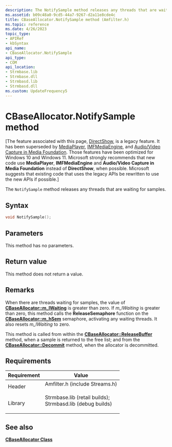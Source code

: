 ```yaml
---
description: The NotifySample method releases any threads that are waiting for samples.
ms.assetid: b09c48a0-9cd5-44a7-9267-d2a11e8cde4c
title: CBaseAllocator.NotifySample method (Amfilter.h)
ms.topic: reference
ms.date: 4/26/2023
topic_type: 
- APIRef
- kbSyntax
api_name: 
- CBaseAllocator.NotifySample
api_type: 
- COM
api_location: 
- Strmbase.lib
- Strmbase.dll
- Strmbasd.lib
- Strmbasd.dll
ms.custom: UpdateFrequency5
---
```


# CBaseAllocator.NotifySample method

\[The feature associated with this page, [DirectShow](/windows/win32/directshow/directshow), is a legacy feature. It has been superseded by [MediaPlayer](/uwp/api/Windows.Media.Playback.MediaPlayer), [IMFMediaEngine](/windows/win32/api/mfmediaengine/nn-mfmediaengine-imfmediaengine), and [Audio/Video Capture in Media Foundation](windows/win32/medfound/audio-video-capture-in-media-foundation). Those features have been optimized for Windows 10 and Windows 11. Microsoft strongly recommends that new code use **MediaPlayer**, **IMFMediaEngine** and **Audio/Video Capture in Media Foundation** instead of **DirectShow**, when possible. Microsoft suggests that existing code that uses the legacy APIs be rewritten to use the new APIs if possible.\]

The `NotifySample` method releases any threads that are waiting for samples.

## Syntax


```C++
void NotifySample();
```



## Parameters

This method has no parameters.

## Return value

This method does not return a value.

## Remarks

When there are threads waiting for samples, the value of [**CBaseAllocator::m\_lWaiting**](cbaseallocator-m-lwaiting.md) is greater than zero. If *m\_lWaiting* is greater than zero, this method calls the **ReleaseSemaphore** function on the [**CBaseAllocator::m\_hSem**](cbaseallocator-m-hsem.md) semaphore, activating any waiting threads. It also resets *m\_lWaiting* to zero.

This method is called from within the [**CBaseAllocator::ReleaseBuffer**](cbaseallocator-releasebuffer.md) method, when a sample is returned to the free list; and from the [**CBaseAllocator::Decommit**](cbaseallocator-decommit.md) method, when the allocator is decommitted.

## Requirements



| Requirement | Value |
|--------------------|--------------------------------------------------------------------------------------------------------------------------------------------------------------------------------------------|
| Header<br/>  | <dl> <dt>Amfilter.h (include Streams.h)</dt> </dl>                                                                                  |
| Library<br/> | <dl> <dt>Strmbase.lib (retail builds); </dt> <dt>Strmbasd.lib (debug builds)</dt> </dl> |



## See also

<dl> <dt>

[**CBaseAllocator Class**](cbaseallocator.md)
</dt> </dl>

 

 




